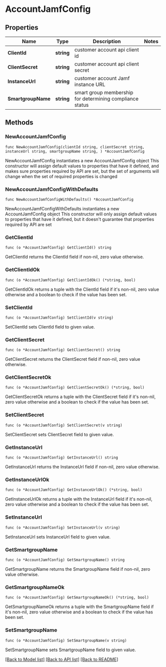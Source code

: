 # AccountJamfConfig

## Properties

Name | Type | Description | Notes
------------ | ------------- | ------------- | -------------
**ClientId** | **string** | customer account api client id | 
**ClientSecret** | **string** | customer account api client secret | 
**InstanceUrl** | **string** | customer account Jamf instance URL | 
**SmartgroupName** | **string** | smart group membership for determining compliance status | 

## Methods

### NewAccountJamfConfig

`func NewAccountJamfConfig(clientId string, clientSecret string, instanceUrl string, smartgroupName string, ) *AccountJamfConfig`

NewAccountJamfConfig instantiates a new AccountJamfConfig object
This constructor will assign default values to properties that have it defined,
and makes sure properties required by API are set, but the set of arguments
will change when the set of required properties is changed

### NewAccountJamfConfigWithDefaults

`func NewAccountJamfConfigWithDefaults() *AccountJamfConfig`

NewAccountJamfConfigWithDefaults instantiates a new AccountJamfConfig object
This constructor will only assign default values to properties that have it defined,
but it doesn't guarantee that properties required by API are set

### GetClientId

`func (o *AccountJamfConfig) GetClientId() string`

GetClientId returns the ClientId field if non-nil, zero value otherwise.

### GetClientIdOk

`func (o *AccountJamfConfig) GetClientIdOk() (*string, bool)`

GetClientIdOk returns a tuple with the ClientId field if it's non-nil, zero value otherwise
and a boolean to check if the value has been set.

### SetClientId

`func (o *AccountJamfConfig) SetClientId(v string)`

SetClientId sets ClientId field to given value.


### GetClientSecret

`func (o *AccountJamfConfig) GetClientSecret() string`

GetClientSecret returns the ClientSecret field if non-nil, zero value otherwise.

### GetClientSecretOk

`func (o *AccountJamfConfig) GetClientSecretOk() (*string, bool)`

GetClientSecretOk returns a tuple with the ClientSecret field if it's non-nil, zero value otherwise
and a boolean to check if the value has been set.

### SetClientSecret

`func (o *AccountJamfConfig) SetClientSecret(v string)`

SetClientSecret sets ClientSecret field to given value.


### GetInstanceUrl

`func (o *AccountJamfConfig) GetInstanceUrl() string`

GetInstanceUrl returns the InstanceUrl field if non-nil, zero value otherwise.

### GetInstanceUrlOk

`func (o *AccountJamfConfig) GetInstanceUrlOk() (*string, bool)`

GetInstanceUrlOk returns a tuple with the InstanceUrl field if it's non-nil, zero value otherwise
and a boolean to check if the value has been set.

### SetInstanceUrl

`func (o *AccountJamfConfig) SetInstanceUrl(v string)`

SetInstanceUrl sets InstanceUrl field to given value.


### GetSmartgroupName

`func (o *AccountJamfConfig) GetSmartgroupName() string`

GetSmartgroupName returns the SmartgroupName field if non-nil, zero value otherwise.

### GetSmartgroupNameOk

`func (o *AccountJamfConfig) GetSmartgroupNameOk() (*string, bool)`

GetSmartgroupNameOk returns a tuple with the SmartgroupName field if it's non-nil, zero value otherwise
and a boolean to check if the value has been set.

### SetSmartgroupName

`func (o *AccountJamfConfig) SetSmartgroupName(v string)`

SetSmartgroupName sets SmartgroupName field to given value.



[[Back to Model list]](../README.md#documentation-for-models) [[Back to API list]](../README.md#documentation-for-api-endpoints) [[Back to README]](../README.md)


